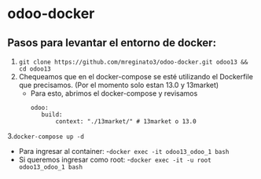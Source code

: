 # odoo-docker

## Pasos para levantar el entorno de docker:

1. `git clone https://github.com/mreginato3/odoo-docker.git odoo13 && cd odoo13`
2. Chequeamos que en el docker-compose se esté utilizando el Dockerfile que precisamos. (Por el momento solo estan 13.0 y 13market)
    - Para esto, abrimos el docker-compose y revisamos 
         ```
         odoo:
            build:
                context: "./13market/" # 13market o 13.0 
        ```        
3.`docker-compose up -d`

* Para ingresar al container:
    -`docker exec -it odoo13_odoo_1 bash`
* Si queremos ingresar como root:
    -`docker exec -it -u root odoo13_odoo_1 bash`
